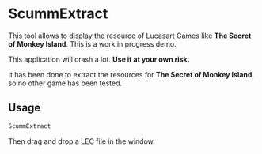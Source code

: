 # ScummExtract

This tool allows to display the resource of Lucasart Games like **The Secret of Monkey Island**.
This is a work in progress demo.

This application will crash a lot.
**Use it at your own risk.**

It has been done to extract the resources for **The Secret of Monkey Island**, so no other game has been tested.

## Usage

```bash
ScummExtract
```

Then drag and drop a LEC file in the window.
